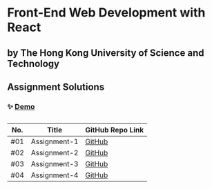 # Front-End Web Development with React
## by The Hong Kong University of Science and Technology

## Assignment Solutions

### ✨ [Demo](https://cenacrharsh.github.io/home)

##

| No. | Title                                         | GitHub Repo Link                                                                                                              |
| --- | --------------------------------------------- | ---------------------------------------------------------------------------------------------------------------------- | 
| #01 | Assignment-1                                   | [GitHub](https://github.com/cenacrharsh/Front-End-Web-Development-with-React-Assignment-1)                               | 
| #02 | Assignment-2                                | [GitHub](https://github.com/cenacrharsh/Front-End-Web-Development-with-React-Assignment-2)                               | 
| #03 | Assignment-3                  | [GitHub](https://github.com/cenacrharsh/Front-End-Web-Development-with-React-Assignment-3)                            |
| #04 | Assignment-4                        | [GitHub](https://github.com/cenacrharsh/Front-End-Web-Development-with-React-Assignment-4)                          |
